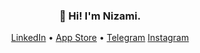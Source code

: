 <h3 align="center">👋 Hi! I'm Nizami.</h3>

<p align="center">
  <a href="https://www.linkedin.com/in/nizamitagiyev/">LinkedIn</a> •
  <a href="https://apps.apple.com/us/developer/nizami-tagiyev/id1580667722">App Store</a> •
  <a href="https://t.me/The_Perfect_Legend">Telegram</a>
  <a href="https://www.instagram.com/hustla_la_vista/">Instagram</a>
</p>


<!--
**ThePerfectLegend/ThePerfectLegend** is a ✨ _special_ ✨ repository because its `README.md` (this file) appears on your GitHub profile.

Here are some ideas to get you started:

- 🔭 I’m currently working on ...
- 🌱 I’m currently learning ...
- 👯 I’m looking to collaborate on ...
- 🤔 I’m looking for help with ...
- 💬 Ask me about ...
- 📫 How to reach me: ...
- 😄 Pronouns: ...
- ⚡ Fun fact: ...
-->
